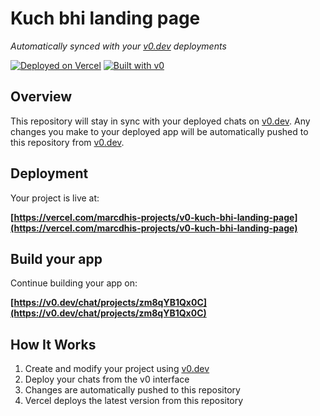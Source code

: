 # Kuch bhi landing page

*Automatically synced with your [v0.dev](https://v0.dev) deployments*

[![Deployed on Vercel](https://img.shields.io/badge/Deployed%20on-Vercel-black?style=for-the-badge&logo=vercel)](https://vercel.com/marcdhis-projects/v0-kuch-bhi-landing-page)
[![Built with v0](https://img.shields.io/badge/Built%20with-v0.dev-black?style=for-the-badge)](https://v0.dev/chat/projects/zm8qYB1Qx0C)

## Overview

This repository will stay in sync with your deployed chats on [v0.dev](https://v0.dev).
Any changes you make to your deployed app will be automatically pushed to this repository from [v0.dev](https://v0.dev).

## Deployment

Your project is live at:

**[https://vercel.com/marcdhis-projects/v0-kuch-bhi-landing-page](https://vercel.com/marcdhis-projects/v0-kuch-bhi-landing-page)**

## Build your app

Continue building your app on:

**[https://v0.dev/chat/projects/zm8qYB1Qx0C](https://v0.dev/chat/projects/zm8qYB1Qx0C)**

## How It Works

1. Create and modify your project using [v0.dev](https://v0.dev)
2. Deploy your chats from the v0 interface
3. Changes are automatically pushed to this repository
4. Vercel deploys the latest version from this repository